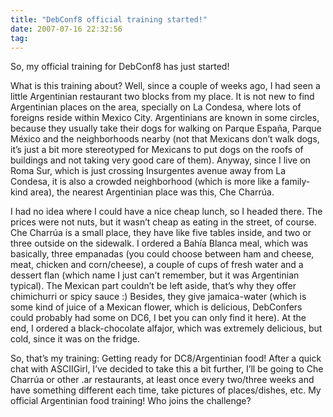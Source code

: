```yaml
---
title: "DebConf8 official training started!"
date: 2007-07-16 22:32:56
tag: 
---
```

<p>So, my official training for DebConf8 has just started!</p>

<p>What is this training about? Well, since a couple of weeks ago, I had seen a little Argentinian restaurant two blocks from my place. It is not new to find Argentinian places on the area, specially on La Condesa, where lots of foreigns reside within Mexico City. Argentinians are known in some circles, because they usually take their dogs for walking on Parque España, Parque México and the neighborhoods nearby (not that Mexicans don’t walk dogs, it’s just a bit more stereotyped for Mexicans to put dogs on the roofs of buildings and not taking very good care of them). Anyway, since I live on Roma Sur, which is just crossing Insurgentes avenue away from La Condesa, it is also a crowded neighborhood (which is more like a family-kind area), the nearest Argentinian place was this, Che Charrúa.</p>

<p>I had no idea where I could have a nice cheap lunch, so I headed there. The prices were not nuts, but it wasn’t cheap as eating in the street, of course. Che Charrúa is a small place, they have like five tables inside, and two or three outside on the sidewalk. I ordered a Bahía Blanca meal, which was basically, three empanadas (you could choose between ham and cheese, meat, chicken and corn/cheese), a couple of cups of fresh water and a dessert flan (which name I just can’t remember, but it was Argentinian typical). The Mexican part couldn’t be left aside, that’s why they offer chimichurri or spicy sauce :) Besides, they give jamaica-water (which is some kind of juice of a Mexican flower, which is delicious, DebConfers could probably had some on DC6, I bet you can only find it here). At the end, I ordered a black-chocolate alfajor, which was extremely delicious, but cold, since it was on the fridge.</p>

<p>So, that’s my training: Getting ready for DC8/Argentinian food! After a quick chat with ASCIIGirl, I’ve decided to take this a bit further, I’ll be going to Che Charrúa or other .ar restaurants, at least once every two/three weeks and have something different each time, take pictures of places/dishes, etc. My official Argentinian food training! Who joins the challenge?</p>
